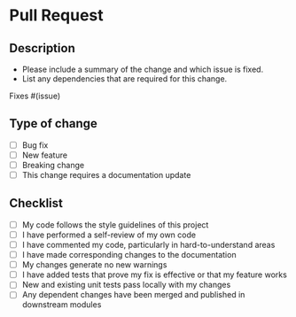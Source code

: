 # Pull Request

## Description
- Please include a summary of the change and which issue is fixed.
- List any dependencies that are required for this change.

Fixes #(issue)

## Type of change
- [ ] Bug fix
- [ ] New feature
- [ ] Breaking change
- [ ] This change requires a documentation update

## Checklist
- [ ] My code follows the style guidelines of this project
- [ ] I have performed a self-review of my own code
- [ ] I have commented my code, particularly in hard-to-understand areas
- [ ] I have made corresponding changes to the documentation
- [ ] My changes generate no new warnings
- [ ] I have added tests that prove my fix is effective or that my feature works
- [ ] New and existing unit tests pass locally with my changes
- [ ] Any dependent changes have been merged and published in downstream modules
